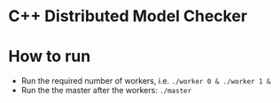 # C++ Distributed Model Checker


# How to run
* Run the required number of workers, i.e. `./worker 0 & ./worker 1 &`
* Run the the master after the workers: `./master`
